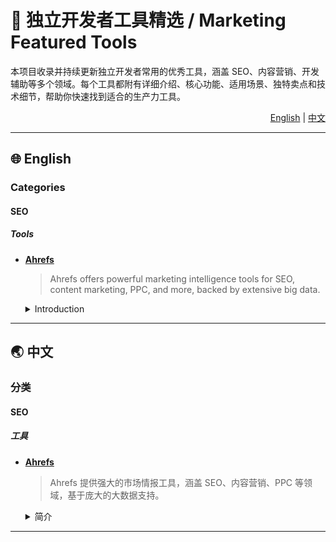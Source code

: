  # 🚀 独立开发者工具精选 / Marketing Featured Tools

本项目收录并持续更新独立开发者常用的优秀工具，涵盖 SEO、内容营销、开发辅助等多个领域。每个工具都附有详细介绍、核心功能、适用场景、独特卖点和技术细节，帮助你快速找到适合的生产力工具。

<div align="right">

[English](#en) | [中文](#zh)

</div>

---

## <span id="en">🌐 English</span>

### **Categories**

#### SEO

##### Tools

- **[Ahrefs](https://ahrefs.com/)**
  > Ahrefs offers powerful marketing intelligence tools for SEO, content marketing, PPC, and more, backed by extensive big data.

  <details>
    <summary>Introduction</summary>
    
    Ahrefs is a comprehensive marketing intelligence platform powered by big data
  </details>

---

## <span id="zh">🌏 中文</span>

### **分类**

#### SEO

##### 工具

- **[Ahrefs](https://ahrefs.com/)**
  > Ahrefs 提供强大的市场情报工具，涵盖 SEO、内容营销、PPC 等领域，基于庞大的大数据支持。

  <details>
    <summary>简介</summary>
    
    Ahrefs 是一个基于大数据的综合市场情报平台。
  </details>

---

